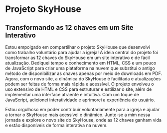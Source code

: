 <h1>Projeto SkyHouse</h1>
<h2><strong>Transformando as 12 chaves em um Site Interativo</strong></h2>
<p>Estou empolgado em compartilhar o projeto SkyHouse que desenvolvi como trabalho voluntário para ajudar a igreja! A ideia central do projeto foi transformar as 12 chaves do SkyHouse em um site interativo e de fácil atualização. Dediquei tempo e conhecimento em HTML, CSS e um pouco de JavaScript para criar uma plataforma na nuvem que substitui o antigo método de disponibilizar as chaves apenas por meio de downloads em PDF. Agora, com o novo site, a dinâmica do SkyHouse é facilitada e atualizações podem ser feitas de forma mais rápida e acessível. O projeto envolveu o uso extensivo de HTML e CSS para estruturar e estilizar o site, além de implementar uma interface atraente e intuitiva. Com um toque de JavaScript, adicionei interatividade e aprimorei a experiência do usuário.</p>
<p>Estou orgulhoso em poder contribuir voluntariamente para a igreja e ajudar a tornar o SkyHouse mais acessível e dinâmico. Junte-se a mim nessa jornada e explore o novo site do SkyHouse, onde as 12 chaves ganham vida e estão disponíveis de forma interativa na nuvem.</p>
